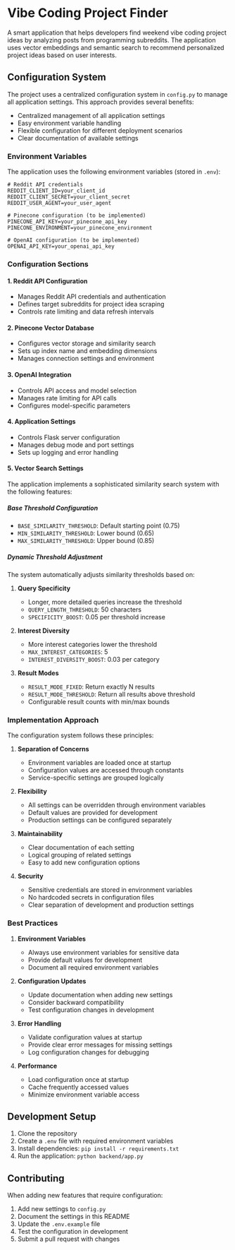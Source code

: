 # Vibe Coding Project Finder

A smart application that helps developers find weekend vibe coding project ideas by analyzing posts from programming subreddits. The application uses vector embeddings and semantic search to recommend personalized project ideas based on user interests.

## Configuration System

The project uses a centralized configuration system in `config.py` to manage all application settings. This approach provides several benefits:

- Centralized management of all application settings
- Easy environment variable handling
- Flexible configuration for different deployment scenarios
- Clear documentation of available settings

### Environment Variables

The application uses the following environment variables (stored in `.env`):

```env
# Reddit API credentials
REDDIT_CLIENT_ID=your_client_id
REDDIT_CLIENT_SECRET=your_client_secret
REDDIT_USER_AGENT=your_user_agent

# Pinecone configuration (to be implemented)
PINECONE_API_KEY=your_pinecone_api_key
PINECONE_ENVIRONMENT=your_pinecone_environment

# OpenAI configuration (to be implemented)
OPENAI_API_KEY=your_openai_api_key
```

### Configuration Sections

#### 1. Reddit API Configuration
- Manages Reddit API credentials and authentication
- Defines target subreddits for project idea scraping
- Controls rate limiting and data refresh intervals

#### 2. Pinecone Vector Database
- Configures vector storage and similarity search
- Sets up index name and embedding dimensions
- Manages connection settings and environment

#### 3. OpenAI Integration
- Controls API access and model selection
- Manages rate limiting for API calls
- Configures model-specific parameters

#### 4. Application Settings
- Controls Flask server configuration
- Manages debug mode and port settings
- Sets up logging and error handling

#### 5. Vector Search Settings
The application implements a sophisticated similarity search system with the following features:

##### Base Threshold Configuration
- `BASE_SIMILARITY_THRESHOLD`: Default starting point (0.75)
- `MIN_SIMILARITY_THRESHOLD`: Lower bound (0.65)
- `MAX_SIMILARITY_THRESHOLD`: Upper bound (0.85)

##### Dynamic Threshold Adjustment
The system automatically adjusts similarity thresholds based on:

1. **Query Specificity**
   - Longer, more detailed queries increase the threshold
   - `QUERY_LENGTH_THRESHOLD`: 50 characters
   - `SPECIFICITY_BOOST`: 0.05 per threshold increase

2. **Interest Diversity**
   - More interest categories lower the threshold
   - `MAX_INTEREST_CATEGORIES`: 5
   - `INTEREST_DIVERSITY_BOOST`: 0.03 per category

3. **Result Modes**
   - `RESULT_MODE_FIXED`: Return exactly N results
   - `RESULT_MODE_THRESHOLD`: Return all results above threshold
   - Configurable result counts with min/max bounds

### Implementation Approach

The configuration system follows these principles:

1. **Separation of Concerns**
   - Environment variables are loaded once at startup
   - Configuration values are accessed through constants
   - Service-specific settings are grouped logically

2. **Flexibility**
   - All settings can be overridden through environment variables
   - Default values are provided for development
   - Production settings can be configured separately

3. **Maintainability**
   - Clear documentation of each setting
   - Logical grouping of related settings
   - Easy to add new configuration options

4. **Security**
   - Sensitive credentials are stored in environment variables
   - No hardcoded secrets in configuration files
   - Clear separation of development and production settings

### Best Practices

1. **Environment Variables**
   - Always use environment variables for sensitive data
   - Provide default values for development
   - Document all required environment variables

2. **Configuration Updates**
   - Update documentation when adding new settings
   - Consider backward compatibility
   - Test configuration changes in development

3. **Error Handling**
   - Validate configuration values at startup
   - Provide clear error messages for missing settings
   - Log configuration changes for debugging

4. **Performance**
   - Load configuration once at startup
   - Cache frequently accessed values
   - Minimize environment variable access

## Development Setup

1. Clone the repository
2. Create a `.env` file with required environment variables
3. Install dependencies: `pip install -r requirements.txt`
4. Run the application: `python backend/app.py`

## Contributing

When adding new features that require configuration:

1. Add new settings to `config.py`
2. Document the settings in this README
3. Update the `.env.example` file
4. Test the configuration in development
5. Submit a pull request with changes
